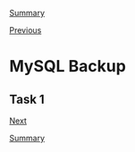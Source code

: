 [Summary](./index.md)

[Previous](./mysql_security.md)

# MySQL Backup

## Task 1


[Next](./mysql_replication)

[Summary](./index.md)
